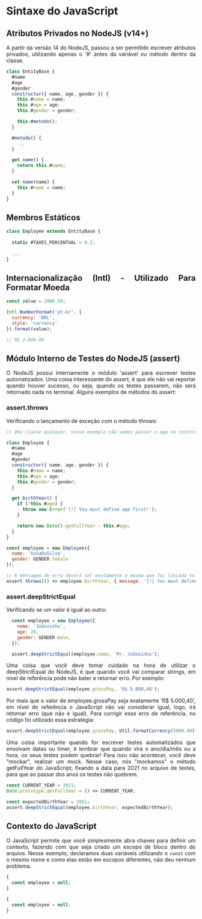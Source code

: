 <div align='justify'>

# **Sintaxe do JavaScript**

## Atributos Privados no NodeJS (v14+)

A partir da versão 14 do NodeJS, passou a ser permitido escrever atributos privados, utilizando apenas o '#' antes da variável ou método dentro da classe.

```js
class EntityBase {
  #name 
  #age 
  #gender 
  constructor({ name, age, gender }) {
    this.#name = name;
    this.#age = age;
    this.#gender = gender;

    this.#metodo();
  }

  #metodo() {
    ...
  }

  get name() {
    return this.#name;
  }

  set name(name) {
    this.#name = name;
  }
}
```

## Membros Estáticos

```js
class Employee extends EntityBase {
  
  static #TAXES_PERCENTUAL = 0.2;
  
  ...
}
```

## Internacionalização (Intl) - Utilizado Para Formatar Moeda

```js
const value = 2000.50;

Intl.NumberFormat('pt-br', {
  currency: 'BRL',
  style: 'currency'
}).format(value);

// R$ 2.000,00
```

## Módulo Interno de Testes do NodeJS (assert)

O NodeJS possui internamente o módulo 'assert' para escrever testes automatizados. Uma coisa interessante do assert, é que ele não vai reportar quando houver sucesso, ou seja, quando os testes passarem, não será retornado nada no terminal. Alguns exemplos de métodos do assert:

### assert.throws

Verificando o lançamento de exceção com o método throws:

```js
// Uma classe qualquer, nesse exemplo não vamos passar o age no construtor e tentar chamar o método birthYear:

class Employee {
  #name 
  #age 
  #gender 
  constructor({ name, age, gender }) {
    this.#name = name;
    this.#age = age;
    this.#gender = gender;
  }

  get birthYear() {
    if (!this.#age) {
      throw new Error('[!] You must define age first!');
    }

    return new Date().getFullYear - this.#age;
  }
}

const employee = new Employee({
  name: 'XuxaDaSilva',
  gender: GENDER.female
});

// A mensagem de erro deverá ser exatamente a mesma que foi lançada no erro!
assert.throws(() => employee.birthYear, { message: '[!] You must define age first!' });
```

### assert.deepStrictEqual

Verificando se um valor é igual ao outro:

```js
  const employee = new Employee({
    name: 'Joãozinho',
    age: 20,
    gender: GENDER.male,
  });

  assert.deepStrictEqual(employee.name, 'Mr. Joãozinho');
```

Uma coisa que você deve tomar cuidado na hora de utilizar o deepStrictEqual do NodeJS, é que quando você vai comparar strings, em nível de referência pode não bater e retornar erro. Por exemplo:

```js
assert.deepStrictEqual(employee.grossPay, 'R$ 5.000,40');
```

Por mais que o valor de employee.grossPay seja exatamente 'R$ 5.000,40', em nível de referência o JavaScript não vai considerar igual, logo, irá retornar erro (que não é igual). Para corrigir esse erro de referência, no código foi utilizado essa estratégia:

```js
assert.deepStrictEqual(employee.grossPay, Util.formatCurrency(5000.40));
```

Uma coisa importante quando for escrever testes automatizados que envolvam datas ou timer, é lembrar que quando vira o ano/dia/mês ou a hora, os seus testes podem quebrar! Para isso não acontecer, você deve "mockar", realizar um mock. Nesse caso, nós "mockamos" o método getFullYear do JavaScript, fixando a data para 2021 no arquivo de testes, para que ao passar dos anos os testes não quebrem.

```js
const CURRENT_YEAR = 2021;
Date.prototype.getFullYear = () => CURRENT_YEAR;

const expectedBirthYear = 2001;
assert.deepStrictEqual(employee.birthYear, expectedBirthYear);
```


## Contexto do JavaScript

O JavaScript permite que você simplesmente abra chaves para definir um contexto, fazendo com que seja criado um escopo de bloco dentro do arquivo. Nesse exemplo, declaramos duas variáveis utilizando o `const` com o mesmo nome e como elas estão em escopos diferentes, não deu nenhum problema.

```js
{
  const employee = null;
}

{
  const employee = null;
}
```

</div>
